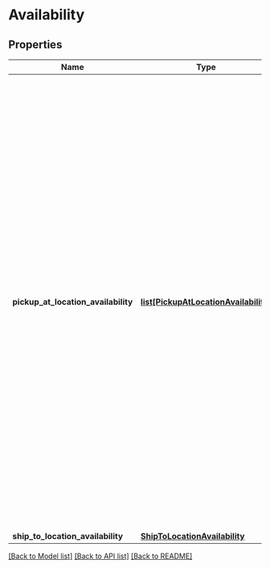 # Availability

## Properties
Name | Type | Description | Notes
------------ | ------------- | ------------- | -------------
**pickup_at_location_availability** | [**list[PickupAtLocationAvailability]**](PickupAtLocationAvailability.md) | This container consists of an array of one or more of the merchant&#x27;s physical store locations where the inventory item is available for In-Store Pickup orders. The merchant&#x27;s location, the quantity available, and the fulfillment time (how soon the item will be ready for pickup after the order takes place) are all in this container. In-Store Pickup is only available to large merchants selling on the US, UK, Germany, and Australia sites. | [optional] 
**ship_to_location_availability** | [**ShipToLocationAvailability**](ShipToLocationAvailability.md) |  | [optional] 

[[Back to Model list]](../README.md#documentation-for-models) [[Back to API list]](../README.md#documentation-for-api-endpoints) [[Back to README]](../README.md)

